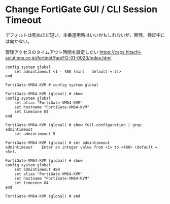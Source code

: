 # Change FortiGate GUI / CLI Session Timeout

デフォルトは死ぬほど短い。本番運用時はいいかもしれないが、開発、検証中には向かない。

管理アクセスのタイムアウト時間を設定したい
https://csps.hitachi-solutions.co.jp/fortinet/faq/FG-01-0023/index.html

```
config system global
    set admintimeout <1 - 480 (min)   default = 5)>
end
```

```
FortiGate-VM64-KVM # config system global

FortiGate-VM64-KVM (global) # show
config system global
    set alias "FortiGate-VM64-KVM"
    set hostname "FortiGate-VM64-KVM"
    set timezone 04
end

FortiGate-VM64-KVM (global) # show full-configuration | grep admintimeout
    set admintimeout 5

FortiGate-VM64-KVM (global) # set admintimeout
admintimeout    Enter an integer value from <1> to <480> (default = <5>).

FortiGate-VM64-KVM (global) # show
config system global
    set admintimeout 480
    set alias "FortiGate-VM64-KVM"
    set hostname "FortiGate-VM64-KVM"
    set timezone 04
end

FortiGate-VM64-KVM (global) # end
```
